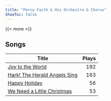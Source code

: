 ```yaml
---
title: "Percy Faith & His Orchestra & Chorus"
ShowToc: false
---
```


{{< more >}}

## Songs
Title | Plays 
----- | -----: 
[Joy to the World](/songs/joy-to-the-world) | 192
[Hark! The Herald Angels Sing](/songs/hark-the-herald-angels-sing) | 163
[Happy Holiday](/songs/happy-holiday) | 56
[We Need a Little Christmas](/songs/we-need-a-little-christmas) | 53

